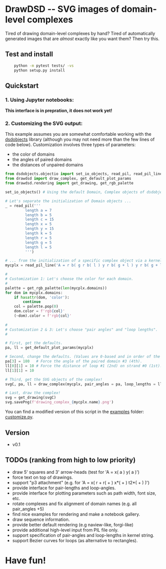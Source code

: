 # DrawDSD -- SVG images of domain-level complexes 

Tired of drawing domain-level complexes by hand? Tired of automatically
generated images that are *almost* exactly like you want them? Then try this.

## Test and install
```sh
    python -m pytest tests/ -vs
    python setup.py install
```

## Quickstart

### 1. Using Jupyter notebooks:
**This interface is in prepration, it does not work yet!** 

### 2. Customizing the SVG output:
This example assumes you are somewhat comfortable working with the [dsdobjects]
library (although you may not need more than the few lines of code below).
Customization involves three types of parameters:
 - the color of domains
 - the angles of paired domains
 - the distances of unpaired domains

```py
from dsdobjects.objectio import set_io_objects, read_pil, read_pil_line
from drawdsd import draw_complex, get_default_plot_params
from drawdsd.rendering import get_drawing, get_rgb_palette

set_io_objects() # Using the default Domain, Complex objects of dsdobjects.

# Let's separate the initialization of Domain objects ...
_ = read_pil('''
         length a = 7
         length b = 5
         length c = 15
         length x = 5
         length y = 15
         length k = 5
         length r = 5
         length g = 5
         length l = 5
         ''')

# ... from the initialization of a specific complex object via a kernel string:
mycplx = read_pil_line('A = r b( g r b( l ) y r b( g + l ) y r b( g + l ) y l ) y')

#
# Customization 1: Let's choose the color for each domain.
#
palette = get_rgb_palette(len(mycplx.domains))
for dom in mycplx.domains:
    if hasattr(dom, 'color'):
        continue
    col = palette.pop(0)
    dom.color = f'rgb{col}'
    (~dom).color = f'rgb{col}'
        
#
# Customization 2 & 3: Let's choose "pair angles" and "loop lengths".
#

# First, get the defaults.
pa, ll = get_default_plot_params(mycplx)

# Second, change the defaults. (Values are 0-based and in order of the kernel string input).
pa[3] = 180   # Force the angle of the paired domain #3 (4th).
ll[0][1] = 10 # Force the distance of loop #1 (2nd) on strand #0 (1st).
ll[1][1] = 10

# Third, get the SVG objects of the complex!
svgC, pa, ll = draw_complex(mycplx, pair_angles = pa, loop_lengths = ll)

# Last, draw the complex!
svg = get_drawing(svgC)
svg.savePng(f'drawing_complex_{mycplx.name}.png')
```
You can find a modified version of this script in the [examples] folder: [customize.py].

## Version
 - v0.1

## TODOs (ranking from high to low priority)
 - draw 5' squares and 3' arrow-heads (test for 'A = x( a ) y( a )')
 - force text on top of drawings.
 - support "p3 attachment" (e.g. for 'A = x( r + r( + ) x*( + ) t2*( + ) )')
 - provide interface for pair-lengths and loop-angles.
 - provide interface for plotting parameters such as path width, font size, etc.
 - rotate complexes and fix alignment of domain names (e.g. all pair_angles +5)
 - find nice examples for rendering and make a notebook gallery.
 - draw sequence information.
 - provide better default rendering (e.g naview-like, forgi-like)
 - provide additional high-level input from PIL file only.
 - support specification of pair-angles and loop-lengths in kernel string.
 - support Bezier curves for loops (as alternative to rectangles).

# Have fun!

[dsdobjects]: <https://github.com/DNA-and-Natural-Algorithms-Group/dsdobjects>
[peppercornenumerator]: <https://github.com/DNA-and-Natural-Algorithms-Group/peppercornenumerator>
[examples]: <https://github.com/bad-ants-fleet/drawdsd/tree/master/examples>
[customize.py]: <https://github.com/bad-ants-fleet/drawdsd/tree/master/examples/customize.py>
